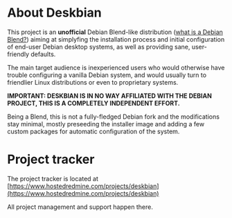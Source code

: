About Deskbian
==============

This project is an **unofficial** Debian Blend-like distribution ([what is a Debian Blend?](http://blends.debian.org/blends/)) aiming at simplyfing the installation process and initial configuration of end-user Debian desktop systems, as well as providing sane, user-friendly defaults.

The main target audience is inexperienced users who would otherwise have trouble configuring a vanilla Debian system, and would usually turn to friendlier Linux distributions or even to proprietary systems.

**IMPORTANT: DESKBIAN IS IN NO WAY AFFILIATED WITH THE DEBIAN PROJECT, THIS IS A COMPLETELY INDEPENDENT EFFORT.**

Being a Blend, this is not a fully-fledged Debian fork and the modifications stay minimal, mostly preseeding the installer image and adding a few custom packages for automatic configuration of the system.

Project tracker
===============

The project tracker is located at [https://www.hostedredmine.com/projects/deskbian](https://www.hostedredmine.com/projects/deskbian)

All project management and support happen there.
